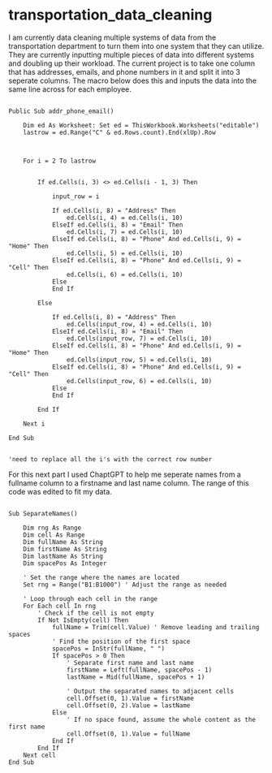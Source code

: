 # transportation_data_cleaning
I am currently data cleaning multiple systems of data from the transportation department to turn them into one system that they can utilize.  They are currently inputting multiple pieces of data into different systems and doubling up their workload.  The current project is to take one column that has addresses, emails, and phone numbers in it and split it into 3 seperate columns. The macro below does this and inputs the data into the same line across for each employee.

```vbscript

Public Sub addr_phone_email()

    Dim ed As Worksheet: Set ed = ThisWorkbook.Worksheets("editable")
    lastrow = ed.Range("C" & ed.Rows.count).End(xlUp).Row
    
    

    For i = 2 To lastrow
        
        
        If ed.Cells(i, 3) <> ed.Cells(i - 1, 3) Then
        
            input_row = i
        
            If ed.Cells(i, 8) = "Address" Then
                ed.Cells(i, 4) = ed.Cells(i, 10)
            ElseIf ed.Cells(i, 8) = "Email" Then
                ed.Cells(i, 7) = ed.Cells(i, 10)
            ElseIf ed.Cells(i, 8) = "Phone" And ed.Cells(i, 9) = "Home" Then
                ed.Cells(i, 5) = ed.Cells(i, 10)
            ElseIf ed.Cells(i, 8) = "Phone" And ed.Cells(i, 9) = "Cell" Then
                ed.Cells(i, 6) = ed.Cells(i, 10)
            Else
            End If
            
        Else
            
            If ed.Cells(i, 8) = "Address" Then
                ed.Cells(input_row, 4) = ed.Cells(i, 10)
            ElseIf ed.Cells(i, 8) = "Email" Then
                ed.Cells(input_row, 7) = ed.Cells(i, 10)
            ElseIf ed.Cells(i, 8) = "Phone" And ed.Cells(i, 9) = "Home" Then
                ed.Cells(input_row, 5) = ed.Cells(i, 10)
            ElseIf ed.Cells(i, 8) = "Phone" And ed.Cells(i, 9) = "Cell" Then
                ed.Cells(input_row, 6) = ed.Cells(i, 10)
            Else
            End If
            
        End If
    
    Next i

End Sub


'need to replace all the i's with the correct row number

```

For this next part I used ChaptGPT to help me seperate names from a fullname column to a firstname and last name column.  The range of this code was edited to fit my data.

```vbscript

Sub SeparateNames()
    
    Dim rng As Range
    Dim cell As Range
    Dim fullName As String
    Dim firstName As String
    Dim lastName As String
    Dim spacePos As Integer
    
    ' Set the range where the names are located
    Set rng = Range("B1:B1000") ' Adjust the range as needed
    
    ' Loop through each cell in the range
    For Each cell In rng
        ' Check if the cell is not empty
        If Not IsEmpty(cell) Then
            fullName = Trim(cell.Value) ' Remove leading and trailing spaces
            ' Find the position of the first space
            spacePos = InStr(fullName, " ")
            If spacePos > 0 Then
                ' Separate first name and last name
                firstName = Left(fullName, spacePos - 1)
                lastName = Mid(fullName, spacePos + 1)
                
                ' Output the separated names to adjacent cells
                cell.Offset(0, 1).Value = firstName
                cell.Offset(0, 2).Value = lastName
            Else
                ' If no space found, assume the whole content as the first name
                cell.Offset(0, 1).Value = fullName
            End If
        End If
    Next cell
End Sub


```
